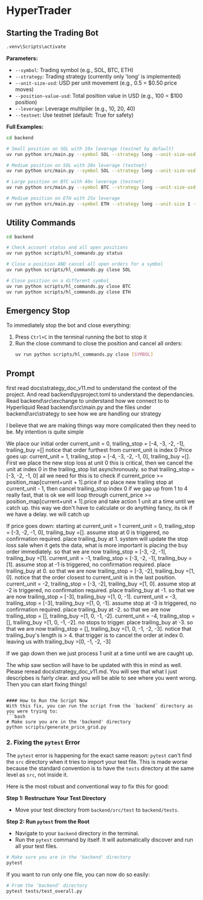 # HyperTrader

## Starting the Trading Bot
``` bash
.venv\Scripts\activate
```

**Parameters:**

- `--symbol`: Trading symbol (e.g., SOL, BTC, ETH)
- `--strategy`: Trading strategy (currently only 'long' is implemented)
- `--unit-size-usd`: USD per unit movement (e.g., 0.5 = $0.50 price moves)
- `--position-value-usd`: Total position value in USD (e.g., 100 = $100 position)
- `--leverage`: Leverage multiplier (e.g., 10, 20, 40)
- `--testnet`: Use testnet (default: True for safety) 

**Full Examples:**

```bash
cd backend

# Small position on SOL with 10x leverage (testnet by default)
uv run python src/main.py --symbol SOL --strategy long --unit-size-usd 0.5 --position-value-usd 100 --leverage 10 --testnet

# Medium position on SOL with 20x leverage (testnet)
uv run python src/main.py --symbol SOL --strategy long --unit-size-usd 0.5 --position-value-usd 2000 --leverage 20 --testnet

# Large position on BTC with 40x leverage (testnet)
uv run python src/main.py --symbol BTC --strategy long --unit-size-usd 25 --position-value-usd 2000 --leverage 40 --testnet

# Medium position on ETH with 25x leverage
uv run python src/main.py --symbol ETH --strategy long --unit-size 1 --position-size 2500 --leverage 25 --testnet
```

## Utility Commands

```bash
cd backend

# Check account status and all open positions
uv run python scripts/hl_commands.py status

# Close a position AND cancel all open orders for a symbol
uv run python scripts/hl_commands.py close SOL

# Close position on a different symbol
uv run python scripts/hl_commands.py close BTC
uv run python scripts/hl_commands.py close ETH
```

## Emergency Stop

To immediately stop the bot and close everything:

1. Press `Ctrl+C` in the terminal running the bot to stop it
2. Run the close command to close the position and cancel all orders:
   ```bash
   uv run python scripts/hl_commands.py close [SYMBOL]
   ```

## Prompt
first read docs\strategy_doc_v11.md to understand the context of the project. And read backend\pyproject.toml to understand the dependancies.
Read backend\src\exchange to understand how we connect to to Hyperliquid
Read backend\src\main.py and the files under backend\src\strategy to see how we are handling our strategy

I believe that we are making things way more complicated then they need to be. 
My intention is quite simple 

We place our initial order
current_unit = 0, trailing_stop = [-4, -3, -2, -1], trailing_buy =[] notice that order furthest from current_unit is index 0
Price goes up: current_unit = 1, trailing_stop = [-4, -3, -2, -1, 0], trailing_buy =[]. First we place the new stop loss at unit 0 this is critical, then we cancel the unit at index 0 in the trailing_stop list asynchronously. so that trailing_stop = [-3, -2, -1, 0]
all we need for this is to check if current_price >= position_map[current+unit + 1].price if so place new trailing stop at current_unit - 1, then cancel trailing_stop index 0
if we gap up from 1 to 4 really fast, that is ok we will loop through current_price >= position_map[current+unit + 1].price and take action 1 unit at a time until we catch up. this way we don't have to calculate or do anything fancy, its ok if we have a delay. we will catch up

If price goes down: starting at current_unit = 1
current_unit = 0, trailing_stop = [-3, -2, -1, 0], trailing_buy =[]. assume stop at 0 is triggered, no confirmation required. place trailing_buy at 1. system will update the stop loss sale when it gets the data, what is more important is placing the buy order immediately. so that we are now trailing_stop = [-3, -2, -1], trailing_buy =[1].
current_unit = -1, trailing_stop = [-3, -2, -1], trailing_buy =[1]. assume stop at -1 is triggered, no confirmation required. place trailing_buy at 0. so that we are now trailing_stop = [-3, -2], trailing_buy =[1, 0]. notice that the order closest to current_unit is in the last position. 
current_unit = -2, trailing_stop = [-3, -2], trailing_buy =[1, 0]. assume stop at -2 is triggered, no confirmation required. place trailing_buy at -1. so that we are now trailing_stop = [-3], trailing_buy =[1, 0, -1]. 
current_unit = -3, trailing_stop = [-3], trailing_buy =[1, 0, -1]. assume stop at -3 is triggered, no confirmation required. place trailing_buy at -2. so that we are now trailing_stop = [], trailing_buy =[1, 0, -1, -2]. 
current_unit = -4, trailing_stop = [], trailing_buy =[1, 0, -1, -2]. no stops to trigger. place trailing_buy at -3. so that we are now trailing_stop = [], trailing_buy =[1, 0, -1, -2, -3]. notice that trailing_buy's length is > 4. that trigger is to cancel the order at index 0. leaving us with trailing_buy =[0, -1, -2, -3]

If we gap down then we just process 1 unit at a time until we are caught up.

The whip saw section will have to be updated with this in mind as well. Please reread docs\strategy_doc_v11.md. You will see that what I just descripbes is fairly clear. and you will be able to see where you went wrong. Then you can start fixing things!

```

#### How to Run the Script Now
With this fix, you can run the script from the `backend` directory as you were trying to:
```bash
# Make sure you are in the 'backend' directory
python scripts/generate_price_grid.py
```

### 2. Fixing the `pytest` Error

The `pytest` error is happening for the exact same reason: `pytest` can't find the `src` directory when it tries to import your test file. This is made worse because the standard convention is to have the `tests` directory at the same level as `src`, not inside it.

Here is the most robust and conventional way to fix this for good:

**Step 1: Restructure Your Test Directory**
* Move your test directory from `backend/src/test` to `backend/tests`.

**Step 2: Run `pytest` from the Root**
* Navigate to your `backend` directory in the terminal.
* Run the `pytest` command by itself. It will automatically discover and run all your test files.

```bash
# Make sure you are in the 'backend' directory
pytest
```

If you want to run only one file, you can now do so easily:
```bash
# From the 'backend' directory
pytest tests/test_overall.py